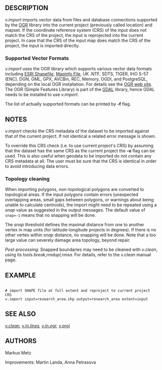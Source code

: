 
## DESCRIPTION

*v.import* imports vector data from files and database connections
supported by the [OGR](https://gdal.org/) library into the
current project (previously called location) and mapset. If the coordinate
reference system (CRS) of the input
does not match the CRS of the project, the input is reprojected
into the current project. In case that the CRS of the input map
does match the CRS of the project, the input is imported directly.

### Supported Vector Formats

*v.import* uses the OGR library which supports various vector data
formats including [ESRI
Shapefile](https://gdal.org/en/stable/drivers/vector/shapefile.html), [Mapinfo
File](https://gdal.org/en/stable/drivers/vector/mitab.html), UK .NTF, SDTS, TIGER, IHO S-57 (ENC), DGN, GML, GPX, AVCBin, REC,
Memory, OGDI, and PostgreSQL, depending on the local OGR installation.
For details see the [OGR web
site](https://gdal.org/en/stable/drivers/vector/). The OGR (Simple Features Library) is part of the
[GDAL](https://gdal.org) library, hence GDAL needs to be
installed to use *v.import*.

The list of actually supported formats can be printed by **-f** flag.

## NOTES

*v.import* checks the CRS metadata of the dataset to be
imported against that of the current project. If not identical a
related error message is shown.

To override this CRS check (i.e. to use current project's CRS)
by assuming that the dataset has the same CRS as the current project
the **-o** flag can be used. This is also useful when geodata to be
imported do not contain any CRS metadata at all. The user must be
sure that the CRS is identical in order to avoid introducing data
errors.

### Topology cleaning

When importing polygons, non-topological polygons are converted to
topological areas. If the input polygons contain errors (unexpected
overlapping areas, small gaps between polygons, or warnings about being
unable to calculate centroids), the import might need to be repeated
using a *snap* value as suggested in the output messages. The
default value of `snap=-1` means that no snapping will be done.

The *snap* threshold defines the maximal distance from one to another
vertex in map units (for latitude-longitude projects in degrees). If there
is no other vertex within *snap* distance, no snapping will be done.
Note that a too large value can severely damage area topology, beyond repair.

*Post-processing:* Snapped boundaries may need to be cleaned with
*v.clean*, using its tools *break,rmdupl,rmsa*. For details,
refer to the *v.clean* manual page.

## EXAMPLE

```

# import SHAPE file at full extent and reproject to current project CRS
v.import input=research_area.shp output=research_area extent=input

```

## SEE ALSO

*[v.clean](v.clean.html),
[v.in.lines](v.in.lines.html),
[v.in.ogr](v.in.ogr.html),
[v.proj](v.proj.html)*

## AUTHORS

Markus Metz

Improvements: Martin Landa, Anna Petrasova
